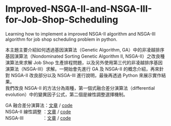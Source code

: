 # Improved-NSGA-II-and-NSGA-III-for-Job-Shop-Scheduling
Learning how to implement a improved NSGA-II algorithm and NSGA-III algorithm for job shop scheduling problem in python.

本主題主要介紹如何透過基因演算法（Genetic Algorithm, GA）中的非凌越排序基因演算法（Nondominated Sorting Genetic Algorithm II, NSGA-II）之改良種演算法來求解 Job Shop 生產排程問題，以及另外使用第三代的非凌越排序基因演算法（NSGA-III）求解。一開始會先進行 GA 及 NSGA-II 的概念介紹，再來針對 NSGA-II 改良部分以及 NSGA-III 進行說明，最後再透過 Python 來展示實作結果。  
我們改良 NSGA-II 的方法分為兩種，第一個式融合差分演算法（differential evolution）中的變異因子公式，第二個是線性調整選擇機制。

GA 融合差分演算法：[文章](https://github.com/LeoJacan/Improved-NSGA-II-and-NSGA-III-for-Job-Shop-Scheduling/blob/main/NSGA-II%20%E8%9E%8D%E5%90%88%E5%B7%AE%E5%88%86%E6%BC%94%E7%AE%97%E6%B3%95.md) / [code]()  
NSGA-II 線性調整 ：[文章]() / [code]()  
NSGA-III　　　　 ：[文章](https://github.com/LeoJacan/Improved-NSGA-II-for-Job-Shop-Scheduling/blob/main/NSGA-III.md) / [code]()
